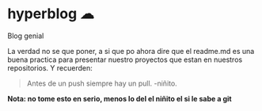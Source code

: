 # hyperblog ☁
Blog genial 

La verdad no se que poner, a si que po ahora dire que el readme.md es una buena practica para presentar nuestro proyectos que estan en nuestros repositorios. Y recuerden:

> Antes de un push siempre hay un pull.
-niñito.


**Nota: no tome esto en serio, menos lo del el niñito el si le sabe a git**